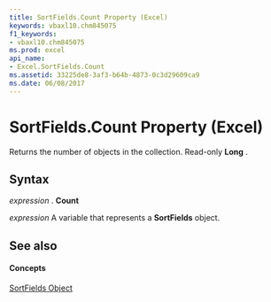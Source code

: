 ```yaml
---
title: SortFields.Count Property (Excel)
keywords: vbaxl10.chm845075
f1_keywords:
- vbaxl10.chm845075
ms.prod: excel
api_name:
- Excel.SortFields.Count
ms.assetid: 33225de8-3af3-b64b-4873-0c3d29609ca9
ms.date: 06/08/2017
---
```



# SortFields.Count Property (Excel)

Returns the number of objects in the collection. Read-only  **Long** .


## Syntax

 _expression_ . **Count**

 _expression_ A variable that represents a **SortFields** object.


## See also


#### Concepts


[SortFields Object](Excel.SortFields.md)

